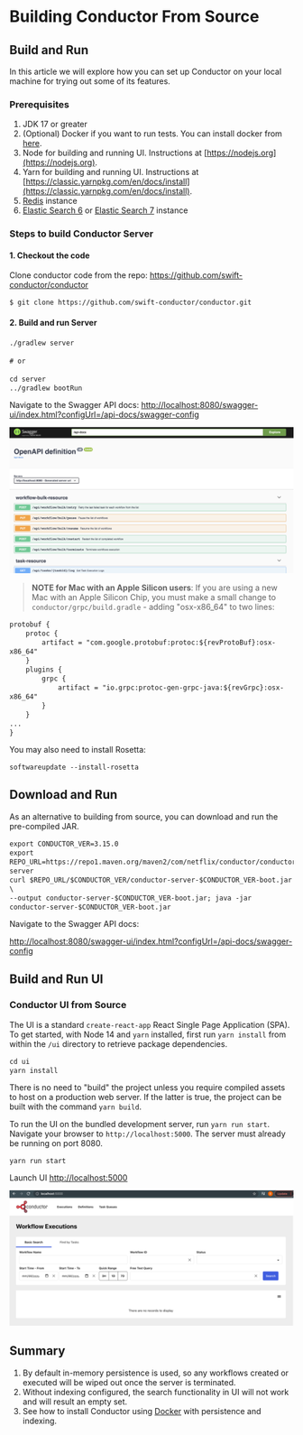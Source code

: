 # Building Conductor From Source
## Build and Run

In this article we will explore how you can set up Conductor on your local machine for trying out some of its
features.

### Prerequisites
1. JDK 17 or greater
2. (Optional) Docker if you want to run tests.  You can install docker from [here](https://www.docker.com/get-started/).
3. Node for building and running UI.  Instructions at [https://nodejs.org](https://nodejs.org).
4. Yarn for building and running UI.  Instructions at [https://classic.yarnpkg.com/en/docs/install](https://classic.yarnpkg.com/en/docs/install).
5. [Redis](redis.md) instance
6. [Elastic Search 6](elastic_search_6.md) or  [Elastic Search 7](elastic_search_7.md) instance

### Steps to build Conductor Server

#### 1. Checkout the code
Clone conductor code from the repo: https://github.com/swift-conductor/conductor

```shell
$ git clone https://github.com/swift-conductor/conductor.git
```
#### 2. Build and run Server

```shell
./gradlew server

# or

cd server
../gradlew bootRun
```

Navigate to the Swagger API docs:
[http://localhost:8080/swagger-ui/index.html?configUrl=/api-docs/swagger-config](http://localhost:8080/swagger-ui/index.html?configUrl=/api-docs/swagger-config)

![swagger](swagger.png)

> **NOTE for Mac with an Apple Silicon users**: If you are using a new Mac with an Apple Silicon Chip, you must make a small change to ```conductor/grpc/build.gradle``` - adding "osx-x86_64" to two lines:

```
protobuf {
    protoc {
        artifact = "com.google.protobuf:protoc:${revProtoBuf}:osx-x86_64"
    }
    plugins {
        grpc {
            artifact = "io.grpc:protoc-gen-grpc-java:${revGrpc}:osx-x86_64"
        }
    }
...
} 
```

You may also need to install Rosetta:  

```shell
softwareupdate --install-rosetta
```

## Download and Run

As an alternative to building from source, you can download and run the pre-compiled JAR.

```shell
export CONDUCTOR_VER=3.15.0
export REPO_URL=https://repo1.maven.org/maven2/com/netflix/conductor/conductor-server
curl $REPO_URL/$CONDUCTOR_VER/conductor-server-$CONDUCTOR_VER-boot.jar \
--output conductor-server-$CONDUCTOR_VER-boot.jar; java -jar conductor-server-$CONDUCTOR_VER-boot.jar 
```
Navigate to the Swagger API docs:

[http://localhost:8080/swagger-ui/index.html?configUrl=/api-docs/swagger-config](http://localhost:8080/swagger-ui/index.html?configUrl=/api-docs/swagger-config)

## Build and Run UI

### Conductor UI from Source

The UI is a standard `create-react-app` React Single Page Application (SPA). To get started, with Node 14 and `yarn` installed, first run `yarn install` from within the `/ui` directory to retrieve package dependencies.


```shell
cd ui
yarn install
```

There is no need to "build" the project unless you require compiled assets to host on a production web server. If the latter is true, the project can be built with the command `yarn build`.

To run the UI on the bundled development server, run `yarn run start`. Navigate your browser to `http://localhost:5000`. The server must already be running on port 8080. 

```shell
yarn run start
```

Launch UI [http://localhost:5000](http://localhost:5000)

![conductor ui](conductorUI.png)

## Summary

1. By default in-memory persistence is used, so any workflows created or executed will be wiped out once the server is terminated.
2. Without indexing configured, the search functionality in UI will not work and will result an empty set.
3. See how to install Conductor using [Docker](docker.md) with persistence and indexing.
